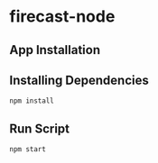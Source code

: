 # firecast-node

## App Installation

## Installing Dependencies
```npm install```

## Run Script
```npm start```